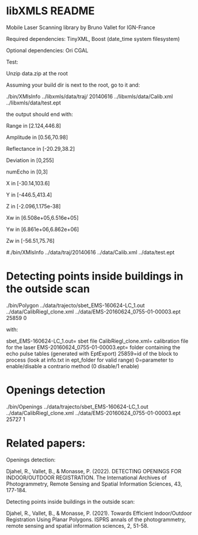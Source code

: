 # libXMLS README
Mobile Laser Scanning library by Bruno Vallet for IGN-France

Required dependencies: TinyXML, Boost (date_time system filesystem)

Optional dependencies: Ori CGAL

Test:

Unzip data.zip at the root

Assuming your build dir is next to the root, go to it and:

./bin/XMlsInfo ../libxmls/data/traj/ 20140616 ../libxmls/data/Calib.xml ../libxmls/data/test.ept

the output should end with:

Range in [2.124,446.8]

Amplitude in [0.56,70.98]

Reflectance in [-20.29,38.2]

Deviation in [0,255]

numEcho in [0,3]

X in [-30.14,103.6]

Y in [-446.5,413.4]

Z in [-2.096,1.175e-38]

Xw in [6.508e+05,6.516e+05]

Yw in [6.861e+06,6.862e+06]

Zw in [-56.51,75.76]

#./bin/XMlsInfo ../data/traj/20140616 ../data/Calib.xml ../data/test.ept


# Detecting points inside buildings in the outside scan

./bin/Polygon ../data/trajecto/sbet_EMS-160624-LC_1.out     ../data/CalibRiegl_clone.xml     ../data/EMS-20160624_0755-01-00003.ept     25859 0

with:

sbet_EMS-160624-LC_1.out= sbet file
CalibRiegl_clone.xml= calibration file for the laser
EMS-20160624_0755-01-00003.ept= folder containing the echo pulse tables (generated with EptExport)
25859=id of the block to process (look at info.txt in ept_folder for valid range)
0=parameter to enable/disable a contrario method (0 disable/1 enable)

# Openings detection

./bin/Openings ../data/trajecto/sbet_EMS-160624-LC_1.out     ../data/CalibRiegl_clone.xml     ../data/EMS-20160624_0755-01-00003.ept     25727 1

# Related papers:
Openings detection:

Djahel, R., Vallet, B., & Monasse, P. (2022). DETECTING OPENINGS FOR INDOOR/OUTDOOR REGISTRATION. The International Archives of Photogrammetry, Remote Sensing and Spatial Information Sciences, 43, 177-184.

Detecting points inside buildings in the outside scan:

Djahel, R., Vallet, B., & Monasse, P. (2021). Towards Efficient Indoor/Outdoor Registration Using Planar Polygons. ISPRS annals of the photogrammetry, remote sensing and spatial information sciences, 2, 51-58.
